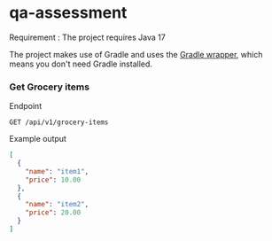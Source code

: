 # qa-assessment

Requirement :
The project requires Java 17

The project makes use of Gradle and uses
the [Gradle wrapper](https://docs.gradle.org/current/userguide/gradle_wrapper.html), which means you don't need Gradle
installed.


### Get Grocery items

Endpoint

```text
GET /api/v1/grocery-items
```

Example output

```json
[
  {
    "name": "item1",
    "price": 10.00
  },
  {
    "name": "item2",
    "price": 20.00
  }
]
```
